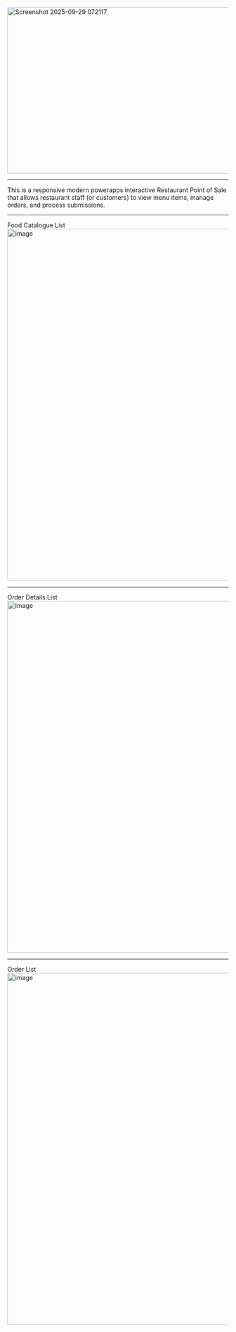 <img width="669" height="378" alt="Screenshot 2025-09-29 072117" src="https://github.com/user-attachments/assets/48a8a38f-5a08-4c42-a54b-a1376f56e9f7" />

***
This is a responsive modern powerapps interactive Restaurant Point of Sale that allows restaurant staff (or customers) to view menu items, manage orders, and process submissions.

***
Food Catalogue List
<img width="1200" height="800" alt="image" src="https://github.com/user-attachments/assets/a3b4cb1e-1138-457f-aed2-52285a921861" />
***
Order Details List
<img width="1200" height="800" alt="image" src="https://github.com/user-attachments/assets/2aa062e5-195e-4a22-aabf-514de1a534be" />
***
Order List
<img width="1200" height="800" alt="image" src="https://github.com/user-attachments/assets/3b4c4263-3ebd-4752-966a-dc3466a5fc87" />
